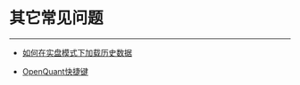 # 其它常见问题

---

* [如何在实盘模式下加载历史数据](load_historical_data_in_live_mode.md)

* [OpenQuant快捷键](hot_key.md)



